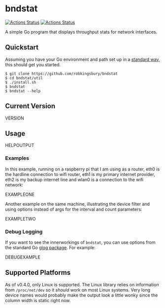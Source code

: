 # bndstat
[![Actions Status](https://github.com/robkingsbury/bndstat/workflows/Build/badge.svg)](https://github.com/robkingsbury/bndstat/actions)
[![Actions Status](https://github.com/robkingsbury/bndstat/workflows/Test/badge.svg)](https://github.com/robkingsbury/bndstat/actions)

A simple Go program that displays throughput stats for network interfaces.

## Quickstart

Assuming you have your Go environment and path set up in a
[standard way](https://golang.org/cmd/go/#hdr-Compile_and_install_packages_and_dependencies),
this should get you started.

```
$ git clone https://github.com/robkingsbury/bndstat
$ cd bndstat/util
$ ./install.sh
$ bndstat
$ bndstat --help
```

## Current Version

VERSION

## Usage

HELPOUTPUT

### Examples

In this example, running on a raspberry pi that I am using as a router, eth0 is the hardline connection to wifi router, eth1 is my
primary internet provider, eth2 is my backup internet line and wlan0 is a connection to the wifi network:

EXAMPLEONE

Another example on the same machine, illustrating the device filter and using options instead of args for the interval and
count parameters:

EXAMPLETWO

### Debug Logging
If you want to see the innerworkings of `bndstat`, you can use options from the standard Go [glog package](https://github.com/golang/glog). For example:

DEBUGEXAMPLE

## Supported Platforms

As of v0.4.0, only Linux is supported. The Linux library relies on information from `/proc/net/dev` so it *should* work on most Linux systems. Very long device names would probably make the output look a little wonky since the column width is static right now.
